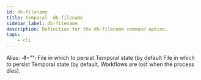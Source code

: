 ```yaml
---
id: db-filename
title: temporal  db-filename
sidebar_label: db-filename
description: Definition for the db-filename command option.
tags:
	- cli
---
```


Alias: **-f**="": File in which to persist Temporal state (by default
 File in which to persist Temporal state (by default, Workflows are lost when the process dies).
